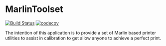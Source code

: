 # MarlinToolset

[![Build Status](https://travis-ci.com/devoctomy/MarlinToolset.svg?branch=master)](https://travis-ci.com/devoctomy/MarlinToolset)
[![codecov](https://codecov.io/gh/devoctomy/MarlinToolset/branch/master/graph/badge.svg)](https://codecov.io/gh/devoctomy/MarlinToolset)

The intention of this application is to provide a set of Marlin based printer utilities
to assist in calibration to get allow anyone to achieve a perfect print.